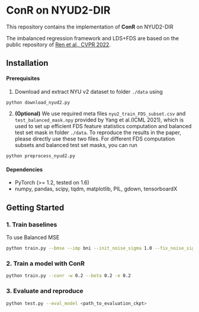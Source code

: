 # ConR on NYUD2-DIR
This repository contains the implementation of __ConR__ on NYUD2-DIR

The imbalanced regression framework and LDS+FDS are based on the public repository of [Ren et al., CVPR 2022](https://github.com/jiawei-ren/BalancedMSE). 

## Installation

#### Prerequisites

1. Download and extract NYU v2 dataset to folder `./data` using

```bash
python download_nyud2.py
```

2. __(Optional)__ We use required meta files `nyu2_train_FDS_subset.csv` and `test_balanced_mask.npy`  provided by Yang et al.(ICML 2021), which is used to set up  efficient FDS feature statistics computation and balanced test set mask in folder `./data`. To reproduce the results in the paper, please directly use these two files. For different FDS computation subsets and balanced test set masks, you can run

```bash
python preprocess_nyud2.py
```

#### Dependencies

- PyTorch (>= 1.2, tested on 1.6)
- numpy, pandas, scipy, tqdm, matplotlib, PIL, gdown, tensorboardX


## Getting Started

### 1. Train baselines

To use Balanced MSE

```bash
python train.py --bmse --imp bni --init_noise_sigma 1.0 --fix_noise_sigma
```



### 2. Train a model with ConR



```bash
python train.py --conr -w 0.2 --beta 0.2 -e 0.2
```
### 3. Evaluate and reproduce


```bash
python test.py --eval_model <path_to_evaluation_ckpt>
```